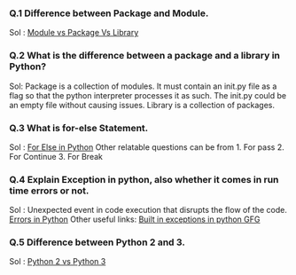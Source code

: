 ### Q.1 Difference between Package and Module.

Sol : [Module vs Package Vs Library](https://knowpapa.com/modpaclib-py/)

### Q.2 What is the difference between a package and a library in Python?
Sol: Package is a collection of modules. It must contain an init.py file as a flag so that the python interpreter processes it as such.
     The init.py could be an empty file without causing issues. Library is a collection of packages.

### Q.3 What is for-else Statement.

Sol : [For Else in Python](https://www.w3schools.com/python/gloss_python_for_else.asp)
     Other relatable questions can be from
     1. For pass
     2. For Continue
     3. For Break


### Q.4 Explain Exception in python, also whether it comes in run time errors or not.

Sol : Unexpected event in code execution that disrupts the flow of the code.
      [Errors in Python](https://www.tutorialspoint.com/Are-Python-Exceptions-runtime-errors)
     Other useful links: [Built in exceptions in python GFG](https://www.geeksforgeeks.org/built-exceptions-python/)

### Q.5 Difference between Python 2 and 3.

Sol : [Python 2 vs Python 3](https://www.guru99.com/python-2-vs-python-3.html)
